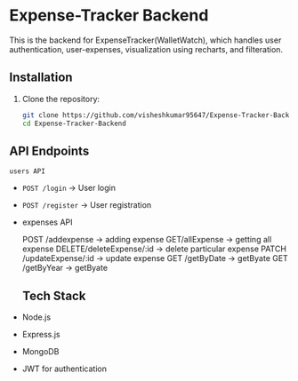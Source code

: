 # Expense-Tracker Backend  
This is the backend for ExpenseTracker(WalletWatch), which handles user authentication, user-expenses, visualization using recharts, and filteration.

## Installation  
1. Clone the repository:  
   ```sh
   git clone https://github.com/visheshkumar95647/Expense-Tracker-Backend.git  
   cd Expense-Tracker-Backend

## API Endpoints
    users API
- `POST /login` → User login  
- `POST /register` → User registration  
-  expenses API

   POST /addexpense -> adding expense
   GET/allExpense -> getting all expense
   DELETE/deleteExpense/:id -> delete particular expense
   PATCH /updateExpense/:id -> update expense
   GET /getByDate -> getByate 
   GET /getByYear -> getByate

   ## Tech Stack  
- Node.js  
- Express.js  
- MongoDB  
- JWT for authentication  






